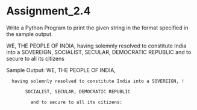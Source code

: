 # Assignment_2.4

Write a Python Program to print the given string in the format specified in the sample
output.

WE, THE PEOPLE OF INDIA, having solemnly resolved to constitute India into a
SOVEREIGN, SOCIALIST, SECULAR, DEMOCRATIC REPUBLIC and to secure to all
its citizens

Sample Output:
WE, THE PEOPLE OF INDIA,

      having solemnly resolved to constitute India into a SOVEREIGN, !
           
           SOCIALIST, SECULAR, DEMOCRATIC REPUBLIC
             
             and to secure to all its citizens:

